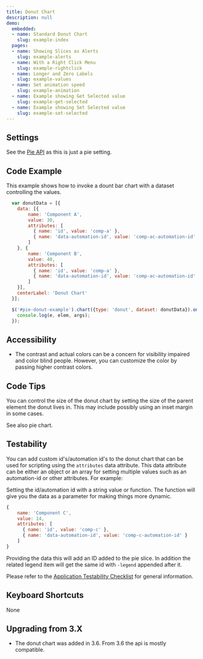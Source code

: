 ```yaml
---
title: Donut Chart
description: null
demo:
  embedded:
  - name: Standard Donut Chart
    slug: example-index
  pages:
  - name: Showing Slices as Alerts
    slug: example-alerts
  - name: With a Right Click Menu
    slug: example-rightclick
  - name: Longer and Zero Labels
    slug: example-values
  - name: Set animation speed
    slug: example-animation
  - name: Example showing Get Selected value
    slug: example-get-selected
  - name: Example showing Set Selected value
    slug: example-set-selected
---
```


## Settings

See the [Pie API](./pie) as this is just a pie setting.

## Code Example

This example shows how to invoke a dount bar chart with a dataset controlling the values.

```javascript
  var donutData = [{
    data: [{
        name: 'Component A',
        value: 30,
        attributes: [
          { name: 'id', value: 'comp-a' },
          { name: 'data-automation-id', value: 'comp-ac-automation-id' }
        ]
    }, {
        name: 'Component B',
        value: 40,
        attributes: [
          { name: 'id', value: 'comp-a' },
          { name: 'data-automation-id', value: 'comp-ac-automation-id' }
        ]
    }],
    centerLabel: 'Donut Chart'
  }];

  $('#pie-donut-example').chart({type: 'donut', dataset: donutData}).on('selected', function (e, elem, args) {
    console.log(e, elem, args);
  });
```

## Accessibility

- The contrast and actual colors can be a concern for visibility impaired and color blind people. However, you can customize the color by passing higher contrast colors.

## Code Tips

You can control the size of the donut chart by setting the size of the parent element the donut lives in.
This may include possibly using an inset margin in some cases.

See also pie chart.

## Testability

You can add custom id's/automation id's to the donut chart that can be used for scripting using the `attributes` data attribute. This data attribute can be either an object or an array for setting multiple values such as an automation-id or other attributes. For example:

Setting the id/automation id with a string value or function. The function will give you the data as a parameter for making things more dynamic.

```js
{
    name: 'Component C',
    value: 14,
    attributes: [
      { name: 'id', value: 'comp-c' },
      { name: 'data-automation-id', value: 'comp-c-automation-id' }
    ]
}
```

Providing the data this will add an ID added to the pie slice. In addition the related legend item will get the same id with `-legend` appended after it.

Please refer to the [Application Testability Checklist](https://design.infor.com/resources/application-testability-checklist) for general information.

## Keyboard Shortcuts

None

## Upgrading from 3.X

- The donut chart was added in 3.6. From 3.6 the api is mostly compatible.
